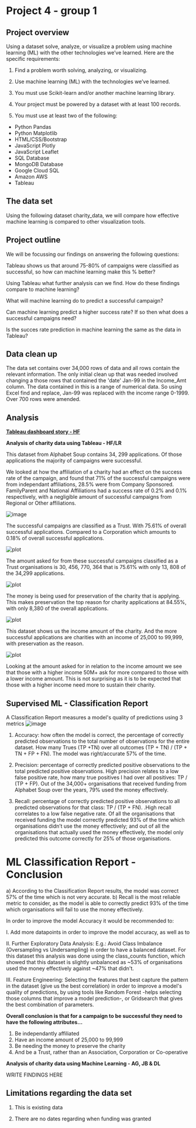 # Project 4 - group 1

## Project overview

Using a dataset solve, analyze, or visualize a problem using machine learning (ML) with the other technologies we’ve learned. Here are the specific requirements:

1) Find a problem worth solving, analyzing, or visualizing.

2) Use machine learning (ML) with the technologies we’ve learned.

3) You must use Scikit-learn and/or another machine learning library.

4) Your project must be powered by a dataset with at least 100 records.

5) You must use at least two of the following:

* Python Pandas
* Python Matplotlib
* HTML/CSS/Bootstrap
* JavaScript Plotly
* JavaScript Leaflet
* SQL Database
* MongoDB Database
* Google Cloud SQL
* Amazon AWS
* Tableau

## The data set

Using the following dataset charity_data, we will compare how effective machine learning is compared to other visualization tools.

## Project outline 

We will be focussing our findings on answering the following questions:

Tableau shows us that around 75-80% of campaigns were classified as successful, so how can machine learning make this % better?

Using Tableau what further analysis can we find. How do these findings compare to machine learning?

What will machine learning do to predict a successful campaign?

Can machine learning predict a higher success rate? If so then what does a successful campaigns need?

Is the succes rate prediction in machine learning the same as the data in Tableau?

## Data clean up

The data set contains over 34,000 rows of data and all rows contain the relevant information. The only initial clean up that was needed involved changing a those rows that contained the 'date' Jan-99 in the Income_Amt column. The data contained in this is a range of numerical data. So using Excel find and replace, Jan-99 was replaced with the income range 0-1999. Over 700 rows were amended.

## Analysis

[**Tableau dashboard story - HF**](https://public.tableau.com/app/profile/hayley.fuller/viz/Project4-Charitydata/Charitydataanalysis)

**Analysis of charity data using Tableau - HF/LR**

This dataset from Alphabet Soup contains 34, 299 applications. Of those applications the majority of campaigns were successful.

We looked at how the affiliation of a charity had an effect on the success rate of the campaign, and found that 71% of the successful campaigns were from independant affiliations, 28.5% were from Company Sponsored. FamilyParent and National Affiliations had a success rate of 0.2% and 0.1% respectively, with a negligible amount of successful campaigns from Regional or Other affiliations.

![image](https://github.com/Rad-icalEdward/project4_group1/assets/123327719/282a2825-8e01-4304-b3e6-dd229087a3bd)

The successful campaigns are classified as a Trust. With 75.61% of overall successful applications. Compared to a Corporation which amounts to 0.18% of overall successful applications.

![plot](Images_HF/Successfull_data.png) 

The amount asked for from these successful campaigns classified as a Trust organisations is 30, 456, 770, 364 that is 75.61% with only 13, 808 of the 34,299 applications.

![plot](Images_HF/Amounts_perorganization_data.png) 

The money is being used for preservation of the charity that is applying. This makes preservation the top reason for charity applications at 84.55%, with only 8,380 of the overall applications.

![plot](Images_HF/Use_case_spend.png)

This dataset shows us the income amount of the charity. And the more successful applications are charities with an income of 25,000 to 99,999, with preservation as the reason.

![plot](Images_HF/Income_amount_data.png)

Looking at the amount asked for in relation to the income amount we see that those with a higher income 50M+ ask for more compared to those with a lower income amount. This is not surprising as it is to be expected that those with a higher income need more to sustain their charity.


## Supervised ML - Classification Report 
A Classification Report measures a model's quality of predictions using 3 metrics
![image](https://github.com/Rad-icalEdward/project4_group1/assets/122496169/da7e721b-91d3-48ec-937b-8666e74bc4a8)

1. Accuracy: how often the model is correct, the percentage of correctly predicted observations to the total number of observations for the entire dataset. How many Trues (TP +TN) over all outcomes (TP + TN) / (TP + TN + FP + FN).
The model was right/accurate 57% of the time.

2. Precision: percentage of correctly predicted positive observations to the total predicted positive observations. High precision relates to a low false positive rate, how many true positives I had over all positives: TP / (TP + FP).
Out of the 34,000+ organisations that received funding from Alphabet Soup over the years, 79% used the money effectively.

3. Recall: percentage of correctly predicted positive observations to all predicted observations for that class: TP / (TP + FN). .High recall correlates to a low false negative rate.
Of all the organisations that received funding the model correctly predicted 93% of the time which organisations didn’t use the money effectively; and out of all the organisations that actually used the money effectively, the model only predicted this outcome correctly for 25% of those organisations.

# ML Classification Report - Conclusion
a) According to the Classification Report results, the model was correct 57% of the time which is not very accurate. 
b) Recall is the most reliable metric to consider, as the model is able to correctly predict 93% of the time which organisations will fail to use the money effectively.

In order to improve the model Accuracy it would be recommended to:

I. Add more datapoints in order to improve the model accuracy, as well as to

II. Further Exploratory Data Analysis: 
E.g.: Avoid Class Imbalance (Oversampling vs Undersampling) in order to have a balanced dataset. For this dataset this analysis was done using the class_counts function, which showed that this dataset is slightly unbalanced as ~53% of organisations used the money effectively against ~47% that didn't.

III. Feature Engineering: 
Selecting the features that best capture the pattern in the dataset (give us the best correlation) in order to improve a model's quality of predictions, by using tools like Random Forest -helps selecting those columns that improve a model prediction-, or Gridsearch that gives the best combination of parameters.



**Overall conclusion is that for a campaign to be successful they need to have the following attributes…**

1.  Be independantly affiliated
2.	Have an income amount of 25,000 to 99,999
3.	Be needing the money to preserve the charity
4.	And be a Trust, rather than an Association, Corporation or Co-operative
   

**Analysis of charity data using Machine Learning - AG, JB & DL**

WRITE FINDINGS HERE

## Limitations regarding the data set

1) This is existing data

2) There are no dates regarding when funding was granted
